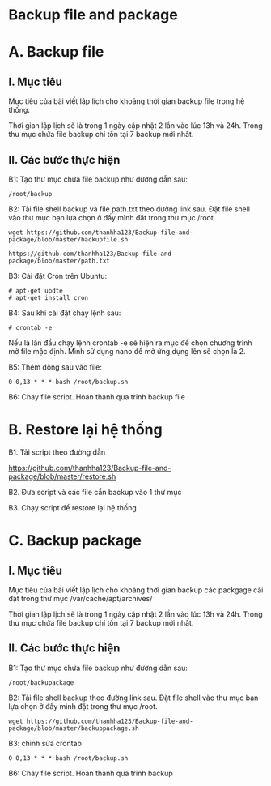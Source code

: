 Backup file and package
===========
# A. Backup file
## I. Mục tiêu 
  Mục tiêu của bài viết lập lịch cho khoảng thời gian backup file trong hệ thống. 
  
  Thời gian lập lịch sẽ là trong 1 ngày cập nhật 2 lần vào lúc 13h và 24h. Trong thư mục chứa file backup chỉ tồn tại 7 backup mới nhất.

## II. Các bước thực hiện
  B1: Tạo thư mục chứa file backup như đường dẫn sau: 
  
    /root/backup
  
  B2: Tải file shell backup và file path.txt theo đường link sau. Đặt file shell vào thư mục bạn lựa chọn ở đấy mình đặt trong thư mục /root. 
  
    wget https://github.com/thanhha123/Backup-file-and-package/blob/master/backupfile.sh
  
    https://github.com/thanhha123/Backup-file-and-package/blob/master/path.txt
  B3: Cài đặt Cron trên Ubuntu: 

    # apt-get updte 
    # apt-get install cron 
  
  B4: Sau khi cài đặt chạy lệnh sau: 
  
    # crontab -e 
  
  Nếu là lần đầu chạy lệnh    crontab -e sẽ hiện ra mục để chọn chương trình mở file mậc định. Mình sử dụng nano để mở ứng dụng lên sẽ chọn là 2. 
  
  B5: Thêm dòng sau vào file: 
  
    0 0,13 * * * bash /root/backup.sh 
    
  B6: Chay file script. Hoan thanh qua trinh backup file


# B. Restore lại hệ thống
B1. Tải script theo đường dẫn

https://github.com/thanhha123/Backup-file-and-package/blob/master/restore.sh

B2. Đưa script và các file cần backup vào 1 thư mục 

B3. Chạy script để restore lại hệ thống

# C. Backup package

## I. Mục tiêu 
  Mục tiêu của bài viết lập lịch cho khoảng thời gian backup các packgage cài đặt trong thư mục /var/cache/apt/archives/
  
  Thời gian lập lịch sẽ là trong 1 ngày cập nhật 2 lần vào lúc 13h và 24h. Trong thư mục chứa file backup chỉ tồn tại 7 backup mới nhất.

## II. Các bước thực hiện
  B1: Tạo thư mục chứa file backup như đường dẫn sau: 
  
    /root/backupackage
  
  B2: Tải file shell backup theo đường link sau. Đặt file shell vào thư mục bạn lựa chọn ở đấy mình đặt trong thư mục /root. 
  
    wget https://github.com/thanhha123/Backup-file-and-package/blob/master/backuppackage.sh
  
  B3: chỉnh sửa crontab
  
    0 0,13 * * * bash /root/backup.sh 
    
  B6: Chay file script. Hoan thanh qua trinh backup 


